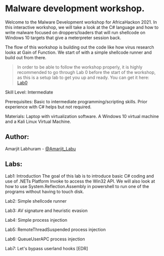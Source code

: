 # Malware development workshop.

Welcome to the Malware Development workshop for AfricaHackon 2021. In this interactive workshop, we will take a look at the C# language and how to write malware focused on droppers/loaders that will run shellcode on Windows 10 targets that give a meterpreter session back.

The flow of this workshop is building out the code like how virus research looks at Gain of Function. We start of with a simple shellcode runner and build out from there.

> In order to be able to follow the workshop properly, it is highly recommended to go through Lab 0 before the start of the workshop, as this is a setup lab to get you up and ready. You can get it here: [Lab0](https://github.com/chr0n1k/AH2021Workshop/blob/master/LabGuide/AH2021%20Workshop%20-%20Lab0.pdf)

Skill Level: Intermediate

Prerequisites: Basic to intermediate programming/scripting skills. Prior experience with C# helps but not required.

Materials: Laptop with virtualization software. A Windows 10 virtual machine and a Kali Linux Virtual Machine.

## Author: 
Amarjit Labhuram - [@Amarjit_Labu](https://twitter.com/Amarjit_Labu)

## Labs:

Lab1: Introduction
The goal of this lab is to introduce basic C# coding and use of .NETs Platform Invoke to access the Win32 API. We will also look at how to use System.Reflection.Assembly in powershell to run one of the programs without having to touch disk.

Lab2: Simple shellcode runner

Lab3: AV signature and heuristic evasion

Lab4: Simple process injection

Lab5: RemoteThreadSuspended process injection

Lab6: QueueUserAPC process injection

Lab7: Let's bypass userland hooks [EDR]
